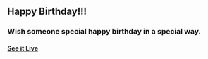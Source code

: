## Happy Birthday!!!

### Wish someone special happy birthday in a special way.

#### [See it Live](https://azharsalsabilaa.github.io/birthday/)
